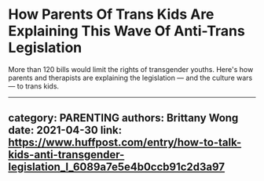 # How Parents Of Trans Kids Are Explaining This Wave Of Anti-Trans Legislation

More than 120 bills would limit the rights of transgender youths. Here's how parents and therapists are explaining the legislation — and the culture wars — to trans kids.

---
category: PARENTING
authors: Brittany Wong
date: 2021-04-30
link: https://www.huffpost.com/entry/how-to-talk-kids-anti-transgender-legislation_l_6089a7e5e4b0ccb91c2d3a97
---
